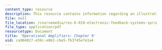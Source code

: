 ```yaml
---
content_type: resource
description: This resource contains information regarding an illustrative design.
file: null
file_location: /coursemedia/res-6-010-electronic-feedback-systems-spring-2013/ca904827e59ce862cbe5fb3745e7e1a4_MITRES_6-010S13_chap09.pdf
file_type: application/pdf
resourcetype: Document
title: 'Operational Amplifiers: Chapter 9'
uid: ca904827-e59c-e862-cbe5-fb3745e7e1a4
---
```

